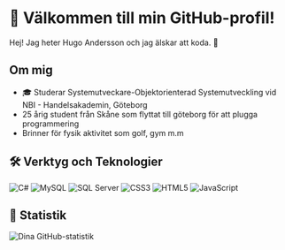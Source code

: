 # 🌟 Välkommen till min GitHub-profil!
Hej! Jag heter Hugo Andersson och jag älskar att koda. 🚀

## Om mig
- 🎓 Studerar Systemutveckare-Objektorienterad Systemutveckling vid NBI - Handelsakademin, Göteborg
- 25 årig student från Skåne som flyttat till göteborg för att plugga programmering
- Brinner för fysik aktivitet som golf, gym m.m

## 🛠 Verktyg och Teknologier
![C#](https://img.shields.io/badge/-C%23-239120?style=flat-square&logo=c-sharp&logoColor=white)
![MySQL](https://img.shields.io/badge/-MySQL-4479A1?style=flat-square&logo=mysql&logoColor=white)
![SQL Server](https://img.shields.io/badge/-SQL%20Server-CC2927?style=flat-square&logo=microsoft-sql-server&logoColor=white)
![CSS3](https://img.shields.io/badge/-CSS3-1572B6?style=flat-square&logo=css3&logoColor=white)
![HTML5](https://img.shields.io/badge/-HTML5-E34F26?style=flat-square&logo=html5&logoColor=white)
![JavaScript](https://img.shields.io/badge/-JavaScript-F7DF1E?style=flat-square&logo=javascript&logoColor=black)

## 🌟 Statistik
![Dina GitHub-statistik](https://github-readme-stats.vercel.app/api?username=HugoAndersson99&show_icons=true&theme=radical)

<!--
**HugoAndersson99/HugoAndersson99** is a ✨ _special_ ✨ repository because its `README.md` (this file) appears on your GitHub profile.

Here are some ideas to get you started:

- 🔭 I’m currently working on ...
- 🌱 I’m currently learning ...
- 👯 I’m looking to collaborate on ...
- 🤔 I’m looking for help with ...
- 💬 Ask me about ...
- 📫 How to reach me: ...
- 😄 Pronouns: ...
- ⚡ Fun fact: ...
-->
